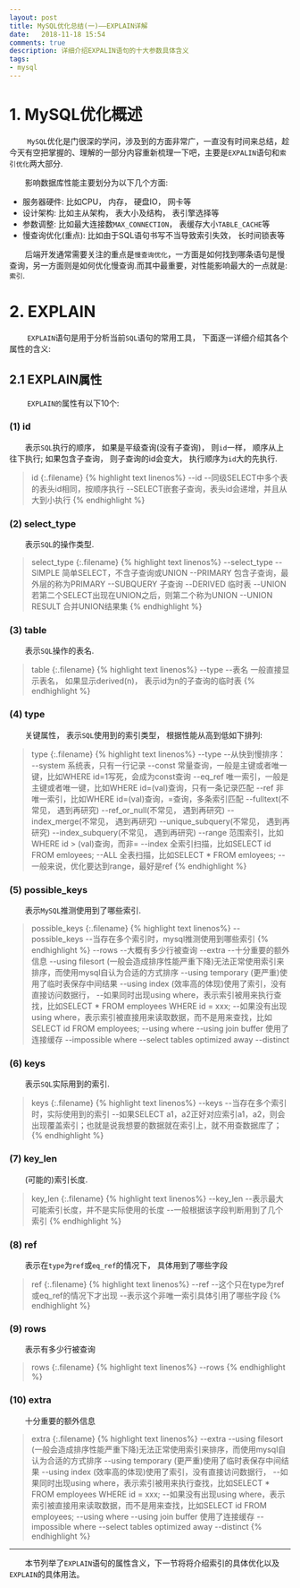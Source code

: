 ```yaml
---
layout: post
title: MySQL优化总结(一)——EXPLAIN详解
date:   2018-11-18 15:54
comments: true
description: 详细介绍EXPALIN语句的十大参数具体含义
tags:
- mysql
---
```


# 1. MySQL优化概述

&emsp;&emsp; `MySQL`优化是门很深的学问，涉及到的方面非常广，一直没有时间来总结，趁今天有空把掌握的、理解的一部分内容重新梳理一下吧，主要是`EXPALIN`语句和`索引优化`两大部分.

&emsp;&emsp;影响数据库性能主要划分为以下几个方面:
- 服务器硬件: 比如CPU， 内存， 硬盘IO， 网卡等
- 设计架构: 比如主从架构， 表大小及结构， 表引擎选择等
- 参数调整: 比如最大连接数`MAX_CONNECTION`， 表缓存大小`TABLE_CACHE`等
- 慢查询优化(重点): 比如由于SQL语句书写不当导致索引失效， 长时间锁表等

&emsp;&emsp;后端开发通常需要关注的重点是`慢查询优化`，一方面是如何找到哪条语句是慢查询，另一方面则是如何优化慢查询.而其中最重要，对性能影响最大的一点就是: `索引`.

# 2. EXPLAIN
&emsp;&emsp; `EXPLAIN`语句是用于分析当前`SQL`语句的常用工具， 下面逐一详细介绍其各个属性的含义:

## 2.1 EXPLAIN属性
&emsp;&emsp; `EXPLAIN的`属性有以下10个:

### (1) id
&emsp;&emsp;表示`SQL`执行的顺序， 如果是平级查询(没有子查询)， 则`id`一样， 顺序从上往下执行; 如果包含子查询， 则子查询的id会变大， 执行顺序为`id`大的先执行.
>id
{:.filename}
{% highlight text linenos%}
    --id 
        --同级SELECT中多个表的表头id相同，按顺序执行
        --SELECT嵌套子查询，表头id会递增，并且从大到小执行
{% endhighlight %}

### (2) select_type 
&emsp;&emsp;表示`SQL`的操作类型.
>select_type
{:.filename}
{% highlight text linenos%}
    --select_type 
        --SIMPLE   简单SELECT，不含子查询或UNION
        --PRIMARY  包含子查询，最外层的称为PRIMARY
        --SUBQUERY 子查询
        --DERIVED  临时表
        --UNION    若第二个SELECT出现在UNION之后，则第二个称为UNION
        --UNION RESULT  合并UNION结果集
{% endhighlight %}

### (3) table
&emsp;&emsp;表示`SQL`操作的表名.
>table
{:.filename}
{% highlight text linenos%}
    --type 
        --表名 一般直接显示表名， 如果显示derived(n)， 表示id为n的子查询的临时表
{% endhighlight %}

### (4) type
&emsp;&emsp;关键属性， 表示`SQL`使用到的索引类型， 根据性能从高到低如下排列: 
>type
{:.filename}
{% highlight text linenos%}
    --type
        --从快到慢排序：
        --system   系统表，只有一行记录
        --const    常量查询，一般是主键或者唯一键，比如WHERE id=1写死，会成为const查询
        --eq_ref   唯一索引，一般是主键或者唯一键，比如WHERE id=(val)查询，只有一条记录匹配
        --ref      非唯一索引，比如WHERE id=(val)查询，=查询，多条索引匹配
        --fulltext(不常见， 遇到再研究)
        --ref_or_null(不常见， 遇到再研究)
        --index_merge(不常见， 遇到再研究)
        --unique_subquery(不常见， 遇到再研究)
        --index_subquery(不常见， 遇到再研究)
        --range    范围索引，比如WHERE id > (val)查询，而非=
        --index    全索引扫描，比如SELECT id FROM emloyees;
        --ALL      全表扫描，比如SELECT * FROM emloyees;
        --一般来说，优化要达到range，最好是ref
{% endhighlight %}

### (5) possible_keys
&emsp;&emsp;表示`MySQL`推测使用到了哪些索引.
>possible_keys
{:.filename}
{% highlight text linenos%}
    --possible_keys
    --当存在多个索引时，mysql推测使用到哪些索引
{% endhighlight %}
    --rows
        --大概有多少行被查询
    --extra
        --十分重要的额外信息
        --using filesort  (一般会造成排序性能严重下降)无法正常使用索引来排序，而使用mysql自认为合适的方式排序
        --using temporary (更严重)使用了临时表保存中间结果
        --using index     (效率高的体现)使用了索引，没有直接访问数据行，
                        --如果同时出现using where，表示索引被用来执行查找，比如SELECT * FROM employees WHERE id = xxx;
                        --如果没有出现using where，表示索引被直接用来读取数据，而不是用来查找，比如SELECT id FROM employees;
        --using where
        --using join buffer 使用了连接缓存
        --impossible where
        --select tables optimized away
        --distinct

### (6) keys
&emsp;&emsp;表示`SQL`实际用到的索引.
>keys
{:.filename}
{% highlight text linenos%}
    --keys
        --当存在多个索引时，实际使用到的索引
        --如果SELECT a1，a2正好对应索引a1，a2，则会出现覆盖索引；也就是说我想要的数据就在索引上，就不用查数据库了；
{% endhighlight %}

### (7) key_len
&emsp;&emsp;(可能的)索引长度.
>key_len
{:.filename}
{% highlight text linenos%}
    --key_len
        --表示最大可能索引长度，并不是实际使用的长度
        --一般根据该字段判断用到了几个索引
{% endhighlight %}

### (8) ref
&emsp;&emsp;表示在`type`为`ref`或`eq_ref`的情况下， 具体用到了哪些字段
>ref
{:.filename}
{% highlight text linenos%}
    --ref
        --这个只在type为ref或eq_ref的情况下才出现
        --表示这个非唯一索引具体引用了哪些字段
{% endhighlight %}

### (9) rows
&emsp;&emsp;表示有多少行被查询
>rows
{:.filename}
{% highlight text linenos%}
    --rows
{% endhighlight %}

### (10) extra
&emsp;&emsp;十分重要的额外信息
>extra
{:.filename}
{% highlight text linenos%}
    --extra
        --using filesort  (一般会造成排序性能严重下降)无法正常使用索引来排序，而使用mysql自认为合适的方式排序
        --using temporary (更严重)使用了临时表保存中间结果
        --using index     (效率高的体现)使用了索引，没有直接访问数据行，
                        --如果同时出现using where，表示索引被用来执行查找，比如SELECT * FROM employees WHERE id = xxx;
                        --如果没有出现using where，表示索引被直接用来读取数据，而不是用来查找，比如SELECT id FROM employees;
        --using where
        --using join buffer 使用了连接缓存
        --impossible where
        --select tables optimized away
        --distinct
{% endhighlight %}

<hr>

&emsp;&emsp;本节列举了`EXPLAIN`语句的属性含义，下一节将将介绍索引的具体优化以及`EXPLAIN`的具体用法。